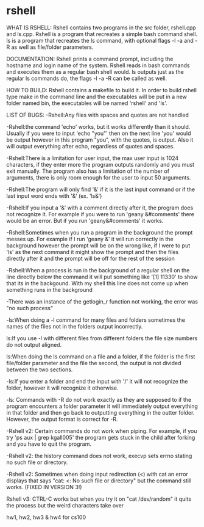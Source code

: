 rshell
======
WHAT IS RSHELL:
Rshell contains two programs in the src folder, rshell.cpp and ls.cpp.
Rshell is a program that recreates a simple bash command shell. 
ls is a program that recreates the ls command, with optional flags -l -a and -R as well as file/folder parameters.

DOCUMENTATION:
Rshell prints a command prompt, including the hostname and login name of the system. 
Rshell reads in bash commands and executes them as a regular bash shell would.
ls outputs just as the regular ls commands do, the flags -l -a -R can be called as well.

HOW TO BUILD:
Rshell contains a makefile to build it. In order to build rshell type make in the command line and the executables will be put in a new folder named bin, the executables will be named 'rshell' and 'ls'.

LIST OF BUGS:
-Rshell:Any files with spaces and quotes are not handled

-Rshell:the command 'echo' works, but it works differently than it should. Usually if you were to input 'echo "you"' then on the next line 'you' would be output however in this program "you", with the quotes, is output. Also it will output everything after echo, regardless of quotes and spaces.

-Rshell:There is a limitation for user input, the max user input is 1024 characters, if they enter more the program outputs randomly and you must exit manually. The program also has a limitation of the number of arguments, there is only room enough for the user to input 50 arguments. 

-Rshell:The program will only find '&' if it is the last input command or if the last input word ends with '&' (ex. 'ls&') 

-Rshell:If you input a '&' with a comment directly after it, the program does not recognize it. For example if you were to run 'geany &#comments' there would be an error. But if you run 'geany&#comments' it works.

-Rshell:Sometimes when you run a program in the background the prompt messes up. For example if I run 
'geany &' it will run correctly in the background however the prompt will be on the wrong like, if I were to put 'ls' as the next command it might show the prompt and then the files directly after it and the prompt will be off for the rest of the session

-Rshell:When a process is run in the background of a regular shell on the line directly below the command it will put something like '[1] 11330' to show that its in the backgound. With my shell this line does not come up when something runs in the background

-There was an instance of the getlogin_r function not working, the error was "no such process"


-ls:When doing a -l command for many files and folders sometimes the names of the files not in the folders output incorrectly.

ls:If you use -l with different files from different folders the file size numbers do not output aligned.

ls:When doing the ls command on a file and a folder, if the folder is the first file/folder parameter and the file the second, the output is not divided between the two sections. 

-ls:If you enter a folder and end the input with '/' it will not recognize the folder, however it will recognize it otherwise.

-ls: Commands with -R do not work exactly as they are supposed to if the program encounters a folder parameter it will immediately output everything in that folder and then go back to outputting everything in the outter folder. However, the output format is correct for -R.

-Rshell v2: Certain commands do not work when piping. For example, if you try 'ps aux | grep kgall005' the program gets stuck in the child after forking and you have to quit the program.

-Rshell v2: the history command does not work, execvp sets errno stating no such file or directory. 

-Rshell v2: Sometimes when doing input redirection (<) with cat an error displays that says "cat: <: No such file or directory" but the command still works. (FIXED IN VERSION 3!)

Rshell v3: CTRL-C works but when you try it on "cat /dev/random" it quits the process but the weird characters take over

hw1, hw2, hw3 & hw4 for cs100
